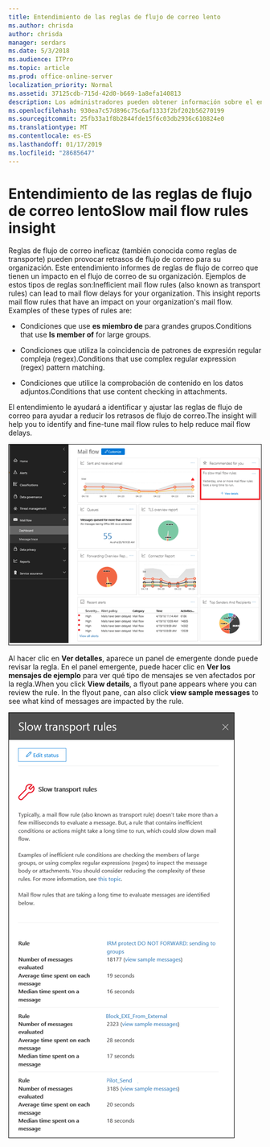 ```yaml
---
title: Entendimiento de las reglas de flujo de correo lento
ms.author: chrisda
author: chrisda
manager: serdars
ms.date: 5/3/2018
ms.audience: ITPro
ms.topic: article
ms.prod: office-online-server
localization_priority: Normal
ms.assetid: 37125cdb-715d-42d0-b669-1a8efa140813
description: Los administradores pueden obtener información sobre el entendimiento de reglas de flujo de correo lento en el panel de flujo de correo en el centro de cumplimiento de seguridad de Office 365 &.
ms.openlocfilehash: 930ea7c57d896c75c6af1333f2bf202b56270199
ms.sourcegitcommit: 25fb33a1f8b2844fde15f6c03db2936c610824e0
ms.translationtype: MT
ms.contentlocale: es-ES
ms.lasthandoff: 01/17/2019
ms.locfileid: "28685647"
---
```

# <a name="slow-mail-flow-rules-insight"></a><span data-ttu-id="b269b-103">Entendimiento de las reglas de flujo de correo lento</span><span class="sxs-lookup"><span data-stu-id="b269b-103">Slow mail flow rules insight</span></span>

<span data-ttu-id="b269b-p101">Reglas de flujo de correo ineficaz (también conocida como reglas de transporte) pueden provocar retrasos de flujo de correo para su organización. Este entendimiento informes de reglas de flujo de correo que tienen un impacto en el flujo de correo de su organización. Ejemplos de estos tipos de reglas son:</span><span class="sxs-lookup"><span data-stu-id="b269b-p101">Inefficient mail flow rules (also known as transport rules) can lead to mail flow delays for your organization. This insight reports mail flow rules that have an impact on your organization's mail flow. Examples of these types of rules are:</span></span>

- <span data-ttu-id="b269b-107">Condiciones que use **es miembro de** para grandes grupos.</span><span class="sxs-lookup"><span data-stu-id="b269b-107">Conditions that use **Is member of** for large groups.</span></span>

- <span data-ttu-id="b269b-108">Condiciones que utiliza la coincidencia de patrones de expresión regular compleja (regex).</span><span class="sxs-lookup"><span data-stu-id="b269b-108">Conditions that use complex regular expression (regex) pattern matching.</span></span>

- <span data-ttu-id="b269b-109">Condiciones que utilice la comprobación de contenido en los datos adjuntos.</span><span class="sxs-lookup"><span data-stu-id="b269b-109">Conditions that use content checking in attachments.</span></span>

<span data-ttu-id="b269b-110">El entendimiento le ayudará a identificar y ajustar las reglas de flujo de correo para ayudar a reducir los retrasos de flujo de correo.</span><span class="sxs-lookup"><span data-stu-id="b269b-110">The insight will help you to identify and fine-tune mail flow rules to help reduce mail flow delays.</span></span>

![Un flujo de correo lento reglas insight en el panel de flujo de correo en el centro de cumplimiento de seguridad de Office 365 &](media/1dd90faa-f065-4b10-8b47-d35dc127fc26.png)

<span data-ttu-id="b269b-p102">Al hacer clic en **Ver detalles**, aparece un panel de emergente donde puede revisar la regla. En el panel emergente, puede hacer clic en **Ver los mensajes de ejemplo** para ver qué tipo de mensajes se ven afectados por la regla.</span><span class="sxs-lookup"><span data-stu-id="b269b-p102">When you click **View details**, a flyout pane appears where you can review the rule. In the flyout pane, can also click **view sample messages** to see what kind of messages are impacted by the rule.</span></span>

![Panel emergente al hacer clic en Ver detalles en un entendimiento de las reglas de flujo de correo lento en el panel de flujo de correo](media/2cbd43b7-1f21-4338-a70c-7b50de5c69cd.png)
